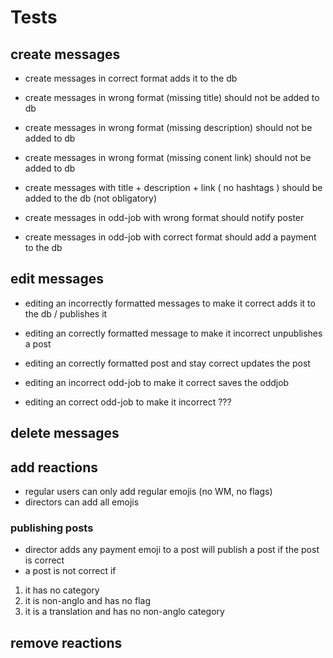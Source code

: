 # Tests

## create messages

- create messages in correct format adds it to the db
- create messages in wrong format (missing title) should not be added to db
- create messages in wrong format (missing description) should not be added to
  db
- create messages in wrong format (missing conent link) should not be added to
  db
- create messages with title + description + link ( no hashtags ) should be
  added to the db (not obligatory)

- create messages in odd-job with wrong format should notify poster
- create messages in odd-job with correct format should add a payment to the db

## edit messages

- editing an incorrectly formatted messages to make it correct adds it to the db
  / publishes it
- editing an correctly formatted message to make it incorrect unpublishes a post
- editing an correctly formatted post and stay correct updates the post

- editing an incorrect odd-job to make it correct saves the oddjob
- editing an correct odd-job to make it incorrect ???

## delete messages

## add reactions

- regular users can only add regular emojis (no WM, no flags)
- directors can add all emojis

### publishing posts

- director adds any payment emoji to a post will publish a post if the post is
  correct
- a post is not correct if

1. it has no category
2. it is non-anglo and has no flag
3. it is a translation and has no non-anglo category

## remove reactions
